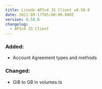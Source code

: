 ```yaml
---
title: Linode APIv4 JS Client v0.58.0
date: 2021-09-17T05:00:00.000Z
version: 0.58.0
changelog:
  - APIv4 JS Client
---
```


### Added:
- Account Agreement types and methods

### Changed:
- GiB to GB in volumes.ts
